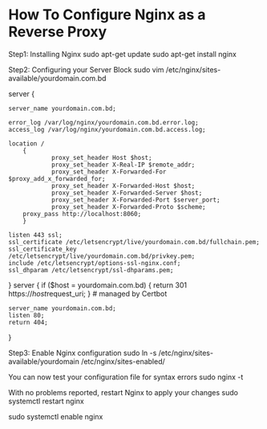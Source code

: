 # How To Configure Nginx as a Reverse Proxy
Step1: Installing Nginx
sudo apt-get update
sudo apt-get install nginx

Step2: Configuring your Server Block
sudo vim /etc/nginx/sites-available/yourdomain.com.bd

server {

  	server_name yourdomain.com.bd;

	error_log /var/log/nginx/yourdomain.com.bd.error.log;
	access_log /var/log/nginx/yourdomain.com.bd.access.log;
	
	location /
        {
                proxy_set_header Host $host;
                proxy_set_header X-Real-IP $remote_addr;
                proxy_set_header X-Forwarded-For $proxy_add_x_forwarded_for;
                proxy_set_header X-Forwarded-Host $host;
                proxy_set_header X-Forwarded-Server $host;
                proxy_set_header X-Forwarded-Port $server_port;
                proxy_set_header X-Forwarded-Proto $scheme;
		proxy_pass http://localhost:8060;
        }

    listen 443 ssl;
    ssl_certificate /etc/letsencrypt/live/yourdomain.com.bd/fullchain.pem; 
    ssl_certificate_key /etc/letsencrypt/live/yourdomain.com.bd/privkey.pem; 
    include /etc/letsencrypt/options-ssl-nginx.conf; 
    ssl_dhparam /etc/letsencrypt/ssl-dhparams.pem;

}
server {
    if ($host = yourdomain.com.bd) {
        return 301 https://$host$request_uri;
    } # managed by Certbot

  	server_name yourdomain.com.bd;
    listen 80;
    return 404; 

}

Step3: Enable Nginx configuration
sudo ln -s /etc/nginx/sites-available/yourdomain /etc/nginx/sites-enabled/

You can now test your configuration file for syntax errors
sudo nginx -t

With no problems reported, restart Nginx to apply your changes
sudo systemctl restart nginx

sudo systemctl enable nginx




